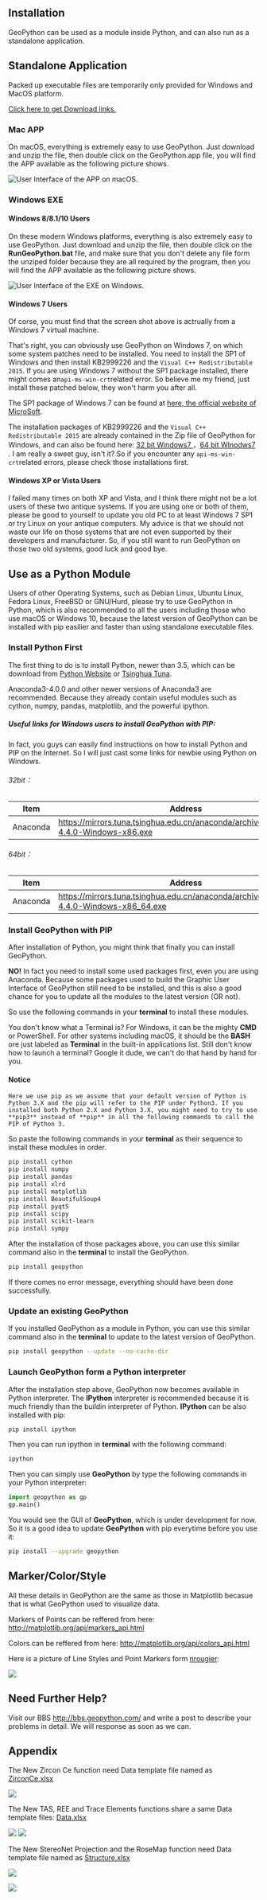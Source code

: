 ## Installation

GeoPython can be used as a module inside Python, and can also run as a standalone application.



## Standalone Application

Packed up executable files are temporarily only provided for Windows and MacOS platform.



[Click here to get Download links.](https://github.com/chinageology/GeoPython/wiki/Download)

### Mac APP

On macOS, everything is extremely easy to use GeoPython. Just download and unzip the file, then double click on the GeoPython.app file, you will find the APP available as the following picture shows.

![User Interface of the APP on macOS.](https://raw.githubusercontent.com/chinageology/GeoPython/master/img/MacOSScreenShot.png)


### Windows EXE

#### Windows 8/8.1/10 Users

On these modern Windows platforms, everything is also extremely easy to use GeoPython. Just download and unzip the file, then double click on the **RunGeoPython.bat** file, and make sure that you don't delete any file form the unziped folder because they are all required by the program, then you will find the APP available as the following picture shows.

![User Interface of the EXE on Windows.](https://raw.githubusercontent.com/chinageology/GeoPython/master/img/ScreenShot.png)

#### Windows 7 Users

Of corse, you must find that the screen shot above is actrually from a Windows 7  virtual machine.

That's right, you can obviously use GeoPython on Windows 7, on which some system patches need to be installed. You need to install the SP1 of Windows and then install KB2999226 and the `Visual C++ Redistributable 2015`. If you are using Windows 7 without the SP1 package installed, there might comes an`api-ms-win-crt`related error. So believe me my friend, just install these patched below, they won't harm you after all.

The SP1 package of Windows 7 can be found at [here, the official website of MicroSoft](https://support.microsoft.com/en-us/help/15090/windows-7-install-service-pack-1-sp1).

The installation packages of KB2999226 and the `Visual C++ Redistributable 2015` are already contained in the Zip file of GeoPython for Windows, and can also be found here: [32 bit Windows7 ](https://pan.baidu.com/s/1kVwSQ95)，[64 bit WInodws7 ](https://pan.baidu.com/s/1qY34ocW).
I am really a sweet guy, isn't it?
So if you encounter any `api-ms-win-crt`related errors, please check those installations first.

#### Windows XP or Vista Users

I failed many times on both XP and Vista, and I think there might not be a lot users of these two antique systems.
If you are using one or both of them, please be good to yourself to update you old PC to at least Windows 7 SP1 or try Linux on your antique computers. My advice is that we should not waste our life on those systems that are not even supported by their developers and manufacturer. So, if you still want to run GeoPython on those two old systems, good luck and good bye.




## Use as a Python Module


Users of other Operating Systems, such as Debian Linux, Ubuntu Linux, Fedora Linux, FreeBSD or GNU/Hurd, please try to use GeoPython in Python, which is also recommended to all the users including those who use macOS or Windows 10, because the latest version of GeoPython can be installed with pip easilier and faster than using standalone executable files.

### Install Python First

The first thing to do is to install Python, newer than 3.5, which can be download from [Python Website](https://www.python.org/downloads/) or  [Tsinghua Tuna](https://mirrors.tuna.tsinghua.edu.cn/anaconda/archive/).

Anaconda3-4.0.0 and other newer versions of Anaconda3 are recommended. Because they already contain useful modules such as cython, numpy, pandas, matplotlib, and the powerful ipython.


##### Useful links for Windows users to install GeoPython with PIP:

In fact, you guys can easily find instructions on how to install Python and PIP on the Internet. So I will just cast some links for newbie using Python on Windows.

###### 32bit：

|Item |Address |
|--|--|
|Anaconda|https://mirrors.tuna.tsinghua.edu.cn/anaconda/archive/Anaconda3-4.4.0-Windows-x86.exe|

###### 64bit：

|Item |Address |
|--|--|
|Anaconda|https://mirrors.tuna.tsinghua.edu.cn/anaconda/archive/Anaconda3-4.4.0-Windows-x86_64.exe|

### Install GeoPython with PIP


After installation of Python, you might think that finally you can install GeoPython.

**NO!** In fact you need to install some used packages first, even you are using Anaconda. Because some packages used to build the Graphic User Interface of GeoPython still need to be installed, and this is also a good chance for you to update all the modules to the latest version (OR not).

So use the following commands in your **terminal** to install these modules.

You don't know what a Terminal is? For Windows, it can be the mighty **CMD** or PowerShell. For other systems including macOS, it should be the **BASH** ore just labeled as **Terminal** in the built-in applications list. Still don't know how to launch a terminal? Google it dude, we can't do that hand by hand for you.

#### Notice

	Here we use pip as we assume that your default version of Python is Python 3.X and the pip will refer to the PIP under Python3. If you installed both Python 2.X and Python 3.X, you might need to try to use **pip3** instead of **pip** in all the following commands to call the PIP of Python 3.

So paste the following commands in your **terminal** as their sequence to install these modules in order.

```Bash
pip install cython
pip install numpy
pip install pandas
pip install xlrd
pip install matplotlib
pip install BeautifulSoup4
pip install pyqt5
pip install scipy
pip install scikit-learn
pip install sympy
```

After the installation of those packages above, you can use this similar command also in the **terminal** to install the GeoPython.
```Bash
pip install geopython
```

If there comes no error message, everything should have been done successfully.

### Update an existing GeoPython

If you installed GeoPython as a module in Python, you can use this similar command also in the **terminal** to update to the latest version of GeoPython.
```Bash
pip install geopython --update --no-cache-dir
```

### Launch GeoPython form a Python interpreter

After the installation step above, GeoPython now becomes available in Python interpreter. The **IPython** interpreter is recommended because it is much friendly than the buildin interpreter of Python. **IPython** can be also installed with pip:
```Bash
pip install ipython
```

Then you can run ipython in **terminal** with the following command:
```Bash
ipython
```

Then you can simply use **GeoPython** by type the following commands in your Python interpreter:

```Python
import geopython as gp
gp.main()
```


You would see the GUI of **GeoPython**, which is under development for now. So it is a good idea to update **GeoPython** with pip everytime before you use it:

```Bash
pip install --upgrade geopython
```

## Marker/Color/Style

All these details in GeoPython are the same as those in Matplotlib becasue that is what GeoPython used to visualize data.

Markers of Points can be reffered from here:
http://matplotlib.org/api/markers_api.html

Colors can be reffered from here:
http://matplotlib.org/api/colors_api.html

Here is a picture of Line Styles and Point Markers form [nrougier](http://www.labri.fr/perso/nrougier/teaching/matplotlib/):

![](https://raw.githubusercontent.com/chinageology/GeoPython/master/img/LIneStylesMarkers.png)


## Need Further Help?

Visit our BBS http://bbs.geopython.com/ and write a post to describe your problems in detail. We will response as soon as we can.


## Appendix


The New Zircon Ce function need Data template file named as [ZirconCe.xlsx](https://github.com/chinageology/GeoPython/blob/master/DataFileSamples/ZirconCe.xlsx)

![](https://raw.githubusercontent.com/chinageology/GeoPython/master/img/NewZirconCe.png)


The New  TAS, REE and Trace Elements functions share a same Data template files:
[Data.xlsx](https://github.com/chinageology/GeoPython/blob/master/DataFileSamples/Data.xlsx)


![](https://raw.githubusercontent.com/chinageology/GeoPython/master/img/NewTAS.png)
![](https://raw.githubusercontent.com/chinageology/GeoPython/master/img/NewTrace.png)


The New StereoNet Projection and the RoseMap function need Data template file named as [Structure.xlsx](https://github.com/chinageology/GeoPython/blob/master/DataFileSamples/Structure.xlsx)

![](https://raw.githubusercontent.com/chinageology/GeoPython/master/img/Rose.png)

![](https://raw.githubusercontent.com/chinageology/GeoPython/master/img/LoadPNG.png)

